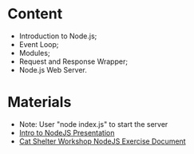 # Content
- Introduction to Node.js;
- Event Loop;
- Modules;
- Request and Response Wrapper;
- Node.js Web Server.


# Materials
- Note: User "node index.js" to start the server
- [Intro to NodeJS Presentation](https://github.com/TheStormWeaver/Front-End/files/7383350/01.Intro-to-NodeJS.pptx)
- [Cat Shelter Workshop NodeJS Exercise Document](https://github.com/TheStormWeaver/Front-End/files/7383351/01.Cat-Shelter-Workshop-NodeJS.docx)
